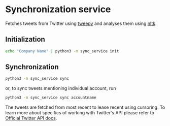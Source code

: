 # Synchronization service

Fetches tweets from Twitter using [tweepy](http://www.tweepy.org) and analyses them using [nltk](http://www.nltk.org).

## Initialization

```bash
echo "Company Name" | python3 -m sync_service init
```

## Synchronization

```bash
python3 -m sync_service sync
```

or, to sync tweets mentioning individual account, run
```bash
python3 -m sync_service sync accountname
```

The tweets are fetched from most recent to lease recent using cursoring.
To learn more about specifics of working with Twitter's API please refer to [Official Twitter API docs](https://dev.twitter.com/).
